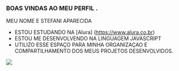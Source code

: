 ### BOAS VINDAS AO MEU PERFIL .

MEU NOME E STEFANI APARECIDA

- ESTOU ESTUDANDO NA [Alura] (https://www.alura.co.br)
- ESTOU ME DESENVOLVENDO NA LINGUAGEM JAVASCRIPT
- UTILIZO ESSE ESPAÇO PARA MINHA ORGANIZAÇAO E COMPARTILHAMENTO DOS MEUS PROJETOS DESENVOLVIDOS.

![](https://tenor.com/bUnRC.gif)
